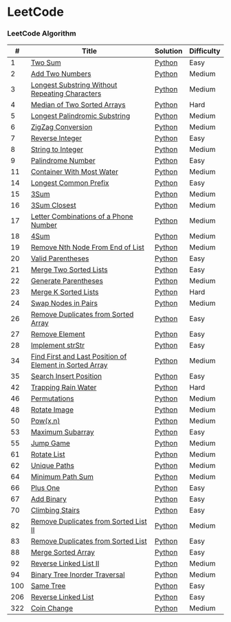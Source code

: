 LeetCode
========

### LeetCode Algorithm


| # | Title | Solution | Difficulty |
|---| ----- | -------- | ---------- |
|1|[Two Sum](https://leetcode.com/problems/two-sum/) | [Python](./algorithms/TwoSum/twoSum.py)|Easy|
|2|[Add Two Numbers](https://leetcode.com/problems/add-two-numbers/) | [Python](./algorithms/AddTwoNumbers/addTwoNumbers.py)|Medium|
|3|[Longest Substring Without Repeating Characters](https://leetcode.com/problems/longest-substring-without-repeating-characters/) | [Python](./algorithms/LongestSubstringWithoutRepeatingCharacters/longestSubstringWithoutRepeatingCharacters.py)|Medium|
|4|[Median of Two Sorted Arrays](https://leetcode.com/problems/median-of-two-sorted-arrays/) | [Python](./algorithms/MedianOfTwoSortedArrays/medianOfTwoSortedArrays.py)|Hard|
|5|[Longest Palindromic Substring](https://leetcode.com/problems/longest-palindromic-substring/) | [Python](./algorithms/LongestPalindromicSubstring/longestPalindromicSubstring.py)|Medium|
|6|[ZigZag Conversion](https://leetcode.com/problems/zigzag-conversion/) | [Python](./algorithms/ZigZagConversion/zigZagConversion.py)|Medium|
|7|[Reverse Integer](https://leetcode.com/problems/reverse-integer/) | [Python](./algorithms/ReverseInteger/reverseInteger.py)|Easy|
|8|[String to Integer](https://leetcode.com/problems/string-to-integer-atoi/) | [Python](./algorithms/Atoi/atoi.py)|Medium|
|9|[Palindrome Number](https://leetcode.com/problems/palindrome-number/) | [Python](./algorithms/PalindromeNumber/palindromeNumber.py)|Easy|
|11|[Container With Most Water](https://leetcode.com/problems/container-with-most-water/) | [Python](./algorithms/ContainerWithMostWater/containerWithMostWater.py)|Medium|
|14|[Longest Common Prefix](https://leetcode.com/problems/longest-common-prefix/) | [Python](./algorithms/LongestCommonPrefix/longestCommonPrefix.py)|Easy|
|15|[3Sum](https://leetcode.com/problems/3sum/) | [Python](./algorithms/3Sum/3Sum.py)|Medium|
|16|[3Sum Closest](https://leetcode.com/problems/3sum-closest/) | [Python](./algorithms/3SumClosest/3SumClosest.py)|Medium|
|17|[Letter Combinations of a Phone Number](https://leetcode.com/problems/letter-combinations-of-a-phone-number/) | [Python](./algorithms/LetterCombinationsOfPhoneNumber/letterCombinations.py)|Medium|
|18|[4Sum](https://leetcode.com/problems/4sum/) | [Python](./algorithms/4Sum/4Sum.py)|Medium|
|19|[Remove Nth Node From End of List](https://leetcode.com/problems/remove-nth-node-from-end-of-list/) | [Python](./algorithms/RemoveNthNodeFromEndofList/removeNthNodeFromEndofList.py)|Medium|
|20|[Valid Parentheses](https://leetcode.com/problems/valid-parentheses/) | [Python](./algorithms/ValidParentheses/validParentheses.py)|Easy|
|21|[Merge Two Sorted Lists](https://leetcode.com/problems/merge-two-sorted-lists/) | [Python](./algorithms/MergeTwoSortedLists/mergeTwoSorteLists.py)|Easy|
|22|[Generate Parentheses](https://leetcode.com/problems/generate-parentheses/) | [Python](./algorithms/GenerateParentheses/generateParentheses.py)|Medium|
|23|[Merge K Sorted Lists](https://leetcode.com/problems/merge-k-sorted-lists/) | [Python](./algorithms/MergeKSortedLists/mergeKSortedLists.py)|Hard|
|24|[Swap Nodes in Pairs](https://leetcode.com/problems/swap-nodes-in-pairs/) | [Python](./algorithms/SwapNodesInPairs/swapNodesInPairs.py)|Medium|
|26|[Remove Duplicates from Sorted Array](https://leetcode.com/problems/remove-duplicates-from-sorted-array/) | [Python](./algorithms/RemoveDuplicatesFromSortedArray/removeDuplicatesFromSortedArray.py)|Easy|
|27|[Remove Element](https://leetcode.com/problems/remove-element/) | [Python](./algorithms/RemoveElement/removeElement.py)|Easy|
|28|[Implement strStr](https://leetcode.com/problems/implement-strstr/) | [Python](./algorithms/ImplementStrStr/strStr.py)|Easy|
|34|[Find First and Last Position of Element in Sorted Array](https://leetcode.com/problems/find-first-and-last-position-of-element-in-sorted-array/) | [Python](./algorithms/FindFirstAndLastPositionOfElementInSortedArray/findFirstAndLastPositionOfElementInSortedArray.py)|Medium|
|35|[Search Insert Position](https://leetcode.com/problems/search-insert-position/) | [Python](./algorithms/SearchInsertPosition/searchInsertPosition.py)|Easy|
|42|[Trapping Rain Water](https://leetcode-cn.com/problems/trapping-rain-water) | [Python](./algorithms/TrappingRainWater/trappingRainWater.py)|Hard|
|46|[Permutations](https://leetcode.com/problems/permutations/) | [Python](./algorithms/Permutations/permutations.py)|Medium|
|48|[Rotate Image](https://leetcode.com/problems/rotate-image/) | [Python](./algorithms/RotateImage/rotateImage.py)|Medium|
|50|[Pow(x,n)](https://leetcode.com/problems/powx-n/) | [Python](./algorithms/Pow/pow.py)|Medium|
|53|[Maximum Subarray](https://leetcode.com/problems/maximum-subarray/) | [Python](./algorithms/MaximumSubarray/maximumSubarray.py)|Easy|
|55|[Jump Game](https://leetcode.com/problems/jump-game/) | [Python](./algorithms/JumpGame/jumpGame.py)|Medium|
|61|[Rotate List](https://leetcode.com/problems/rotate-list/) | [Python](./algorithms/RotateList/rotateList.py)|Medium|
|62|[Unique Paths](https://leetcode.com/problems/unique-paths/) | [Python](./algorithms/UniquePaths/uniquePaths.py)|Medium|
|64|[Minimum Path Sum](https://leetcode.com/problems/minimum-path-sum/) | [Python](./algorithms/MinimumPathSum/minimumPathSum.py)|Medium|
|66|[Plus One](https://leetcode.com/problems/plus-one/) | [Python](./algorithms/PlusOne/plusOne.py)|Easy|
|67|[Add Binary](https://leetcode.com/problems/add-binary/) | [Python](./algorithms/AddBinary/addBinary.py)|Easy|
|70|[Climbing Stairs](https://leetcode.com/problems/climbing-stairs/) | [Python](./algorithms/ClimbingStairs/climbingStairs.py)|Easy|
|82|[Remove Duplicates from Sorted List II](https://leetcode.com/problems/remove-duplicates-from-sorted-list-ii/) | [Python](./algorithms/RemoveDuplicatesfromSortedListII/removeDuplicatesfromSortedListII.py)|Medium|
|83|[Remove Duplicates from Sorted List](https://leetcode.com/problems/remove-duplicates-from-sorted-list/) | [Python](./algorithms/RemoveDuplicatesfromSortedList/removeDuplicatesfromSortedList.py)|Easy|
|88|[Merge Sorted Array](https://leetcode.com/problems/merge-sorted-array/) | [Python](./algorithms/MergeSortedArray/mergeSortedArray.py)|Easy|
|92|[Reverse Linked List II](https://leetcode.com/problems/reverse-linked-list-ii/) | [Python](./algorithms/ReverseLinkedListII/reverseLinkedListII.py)|Medium|
|94|[Binary Tree Inorder Traversal](https://leetcode.com/problems/binary-tree-inorder-traversal/) | [Python](./algorithms/BinaryTreeInorderTraversal/binaryTreeInorderTraversal.py)|Medium|
|100|[Same Tree](https://leetcode.com/problems/same-tree/) | [Python](./algorithms/SameTree/sameTree.py)|Easy|
|206|[Reverse Linked List](https://leetcode.com/problems/reverse-linked-list/) | [Python](./algorithms/ReverseLinkedList/reverseLinkedList.py)|Easy|
|322|[Coin Change](https://leetcode.com/problems/coin-change/) | [Python](./algorithms/CoinChange/coinChange.py)|Medium|
